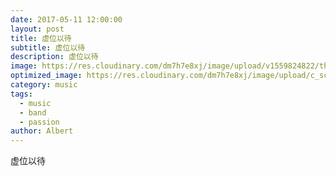 ```yaml
---
date: 2017-05-11 12:00:00
layout: post
title: 虚位以待
subtitle: 虚位以待
description: 虚位以待
image: https://res.cloudinary.com/dm7h7e8xj/image/upload/v1559824822/theme15_oqsl4z.jpg
optimized_image: https://res.cloudinary.com/dm7h7e8xj/image/upload/c_scale,w_380/v1559824822/theme15_oqsl4z.jpg
category: music
tags:
  - music
  - band
  - passion
author: Albert
---
```

虚位以待
